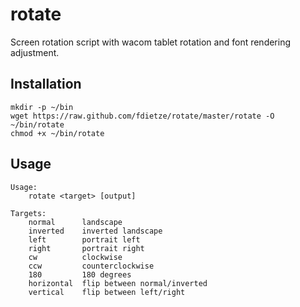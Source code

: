 rotate
======

Screen rotation script with wacom tablet rotation and font rendering adjustment.

## Installation
    mkdir -p ~/bin
    wget https://raw.github.com/fdietze/rotate/master/rotate -O ~/bin/rotate
    chmod +x ~/bin/rotate

## Usage
    Usage:
        rotate <target> [output]
    
    Targets:
        normal      landscape
        inverted    inverted landscape
        left        portrait left
        right       portrait right
        cw          clockwise
        ccw         counterclockwise
        180         180 degrees
        horizontal  flip between normal/inverted
        vertical    flip between left/right
